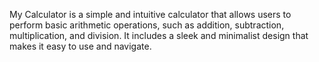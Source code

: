 
My Calculator is a simple and intuitive calculator that allows users to perform basic arithmetic operations, such as addition, subtraction, multiplication, and division. It includes a sleek and minimalist design that makes it easy to use and navigate.

